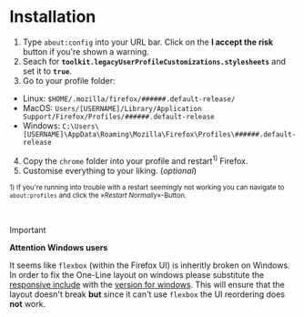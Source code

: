 # Installation

1. Type `about:config` into your URL bar. Click on the **I accept the risk** button if you're shown a warning.
2. Seach for **`toolkit.legacyUserProfileCustomizations.stylesheets`** and set it to **`true`**.
3. Go to your profile folder:
  - Linux: `$HOME/.mozilla/firefox/######.default-release/`
  - MacOS: `Users/[USERNAME]/Library/Application Support/Firefox/Profiles/######.default-release`
  - Windows: `C:\Users\[USERNAME]\AppData\Roaming\Mozilla\Firefox\Profiles\######.default-release`
4. Copy the `chrome` folder into your profile and restart<sup>1)</sup> Firefox.
5. Customise everything to your liking. (*optional*)

<sup>1) If you're running into trouble with a restart seemingly not working you can navigate to `about:profiles` and click the »*Restart Normally*«-Button.</sup>

<br>

> [!IMPORTANT]
> **Attention Windows users**
>
> It seems like `flexbox` (within the Firefox UI) is inheritly broken on Windows. In order to fix the One-Line layout on windows please substitute the [responsive include](https://github.com/cascadefox/cascade/tree/main/chrome/includes/cascade-responsive.css) with the [version for windows](https://github.com/cascadefox/cascade/tree/main/chrome/includes/cascade-responsive-windows-fix.css). This will ensure that the layout doesn't break **but** since it can't use `flexbox` the UI reordering does **not** work.<br>
